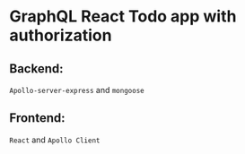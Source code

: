 # GraphQL React Todo app with authorization

## Backend: 
`Apollo-server-express` and `mongoose`

## Frontend:

`React` and `Apollo Client`
